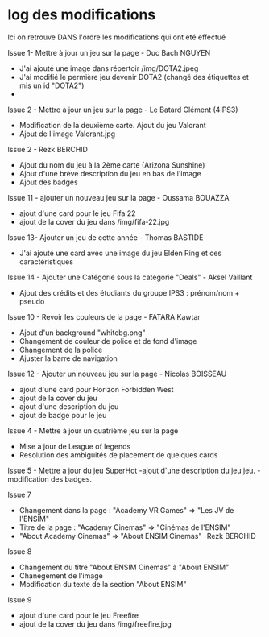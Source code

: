 # log des modifications

Ici on retrouve DANS l'ordre les modifications qui ont été effectué

Issue 1- Mettre à jour un jeu sur la page - Duc Bach NGUYEN

- J'ai ajouté une image dans répertoir /img/DOTA2.jpeg
- J'ai modifié le permière jeu devenir DOTA2 (changé des étiquettes et mis un id "DOTA2")
-

Issue 2 - Mettre à jour un jeu sur la page - Le Batard Clément (4IPS3)

- Modification de la deuxième carte. Ajout du jeu Valorant
- Ajout de l'image Valorant.jpg

Issue 2 - Rezk BERCHID

- Ajout du nom du jeu à la 2ème carte (Arizona Sunshine)
- Ajout d'une brève description du jeu en bas de l'image
- Ajout des badges

Issue 11 - ajouter un nouveau jeu sur la page - Oussama BOUAZZA

- ajout d'une card pour le jeu Fifa 22
- ajout de la cover du jeu dans /img/fifa-22.jpg

Issue 13- Ajouter un jeu de cette année - Thomas BASTIDE

- J'ai ajouté une card avec une image du jeu Elden Ring et ces caractéristiques

Issue 14 - Ajouter une Catégorie sous la catégorie "Deals" - Aksel Vaillant

- Ajout des crédits et des étudiants du groupe IPS3 : prénom/nom + pseudo

Issue 10 - Revoir les couleurs de la page - FATARA Kawtar

- Ajout d'un background "whitebg.png"
- Changement de couleur de police et de fond d'image
- Changement de la police
- Ajuster la barre de navigation

Issue 12 - Ajouter un nouveau jeu sur la page - Nicolas BOISSEAU

- ajout d'une card pour Horizon Forbidden West
- ajout de la cover du jeu
- ajout d'une description du jeu
- ajout de badge pour le jeu

Issue 4 - Mettre à jour un quatrième jeu sur la page

- Mise à jour de League of legends
- Resolution des ambiguités de placement de quelques cards

Issue 5 - Mettre a jour du jeu SuperHot
-ajout d'une description du jeu jeu.
-modification des badges.

Issue 7

- Changement dans la page : "Academy VR Games" => "Les JV de l'ENSIM"
- Titre de la page : "Academy Cinemas" => "Cinémas de l'ENSIM"
- "About Academy Cinemas" => "About ENSIM Cinemas" -Rezk BERCHID

Issue 8

- Changement du titre "About ENSIM Cinemas" à "About ENSIM"
- Chanegement de l'image
- Modification du texte de la section "About ENSIM"

Issue 9

- ajout d'une card pour le jeu Freefire
- ajout de la cover du jeu dans /img/freefire.jpg
